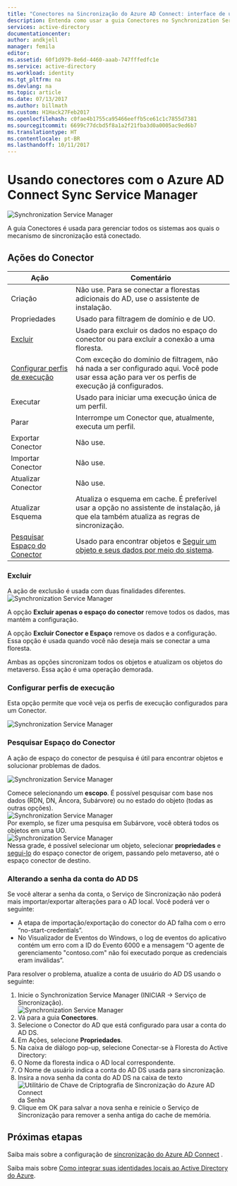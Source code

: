 ```yaml
---
title: "Conectores na Sincronização do Azure AD Connect: interface de usuário do Synchronization Service Manager | Microsoft Docs"
description: Entenda como usar a guia Conectores no Synchronization Service Manager para o Azure AD Connect.
services: active-directory
documentationcenter: 
author: andkjell
manager: femila
editor: 
ms.assetid: 60f1d979-8e6d-4460-aaab-747fffedfc1e
ms.service: active-directory
ms.workload: identity
ms.tgt_pltfrm: na
ms.devlang: na
ms.topic: article
ms.date: 07/13/2017
ms.author: billmath
ms.custom: H1Hack27Feb2017
ms.openlocfilehash: c0fae4b1755ca95466eeffb5ce61c1c7855d7381
ms.sourcegitcommit: 6699c77dcbd5f8a1a2f21fba3d0a0005ac9ed6b7
ms.translationtype: HT
ms.contentlocale: pt-BR
ms.lasthandoff: 10/11/2017
---
```

# <a name="using-connectors-with-the-azure-ad-connect-sync-service-manager"></a>Usando conectores com o Azure AD Connect Sync Service Manager

![Synchronization Service Manager](./media/active-directory-aadconnectsync-service-manager-ui/connectors.png)

A guia Conectores é usada para gerenciar todos os sistemas aos quais o mecanismo de sincronização está conectado.

## <a name="connector-actions"></a>Ações do Conector
| Ação | Comentário |
| --- | --- |
| Criação |Não use. Para se conectar a florestas adicionais do AD, use o assistente de instalação. |
| Propriedades |Usado para filtragem de domínio e de UO. |
| [Excluir](#delete) |Usado para excluir os dados no espaço do conector ou para excluir a conexão a uma floresta. |
| [Configurar perfis de execução](#configure-run-profiles) |Com exceção do domínio de filtragem, não há nada a ser configurado aqui. Você pode usar essa ação para ver os perfis de execução já configurados. |
| Executar |Usado para iniciar uma execução única de um perfil. |
| Parar |Interrompe um Conector que, atualmente, executa um perfil. |
| Exportar Conector |Não use. |
| Importar Conector |Não use. |
| Atualizar Conector |Não use. |
| Atualizar Esquema |Atualiza o esquema em cache. É preferível usar a opção no assistente de instalação, já que ela também atualiza as regras de sincronização. |
| [Pesquisar Espaço do Conector](#search-connector-space) |Usado para encontrar objetos e [Seguir um objeto e seus dados por meio do sistema](#follow-an-object-and-its-data-through-the-system). |

### <a name="delete"></a>Excluir
A ação de exclusão é usada com duas finalidades diferentes.  
![Synchronization Service Manager](./media/active-directory-aadconnectsync-service-manager-ui/connectordelete.png)

A opção **Excluir apenas o espaço do conector** remove todos os dados, mas mantém a configuração.

A opção **Excluir Conector e Espaço** remove os dados e a configuração. Essa opção é usada quando você não deseja mais se conectar a uma floresta.

Ambas as opções sincronizam todos os objetos e atualizam os objetos do metaverso. Essa ação é uma operação demorada.

### <a name="configure-run-profiles"></a>Configurar perfis de execução
Esta opção permite que você veja os perfis de execução configurados para um Conector.

![Synchronization Service Manager](./media/active-directory-aadconnectsync-service-manager-ui/configurerunprofiles.png)

### <a name="search-connector-space"></a>Pesquisar Espaço do Conector
A ação de espaço do conector de pesquisa é útil para encontrar objetos e solucionar problemas de dados.

![Synchronization Service Manager](./media/active-directory-aadconnectsync-service-manager-ui/cssearch.png)

Comece selecionando um **escopo**. É possível pesquisar com base nos dados (RDN, DN, Âncora, Subárvore) ou no estado do objeto (todas as outras opções).  
![Synchronization Service Manager](./media/active-directory-aadconnectsync-service-manager-ui/cssearchscope.png)  
Por exemplo, se fizer uma pesquisa em Subárvore, você obterá todos os objetos em uma UO.  
![Synchronization Service Manager](./media/active-directory-aadconnectsync-service-manager-ui/cssearchsubtree.png)  
Nessa grade, é possível selecionar um objeto, selecionar **propriedades** e [segui-lo](active-directory-aadconnectsync-troubleshoot-object-not-syncing.md) do espaço conector de origem, passando pelo metaverso, até o espaço conector de destino.

### <a name="changing-the-ad-ds-account-password"></a>Alterando a senha da conta do AD DS
Se você alterar a senha da conta, o Serviço de Sincronização não poderá mais importar/exportar alterações para o AD local.   Você poderá ver o seguinte:

- A etapa de importação/exportação do conector do AD falha com o erro “no-start-credentials”.
- No Visualizador de Eventos do Windows, o log de eventos do aplicativo contém um erro com a ID do Evento 6000 e a mensagem “O agente de gerenciamento "contoso.com" não foi executado porque as credenciais eram inválidas”.

Para resolver o problema, atualize a conta de usuário do AD DS usando o seguinte:


1. Inicie o Synchronization Service Manager (INICIAR → Serviço de Sincronização).
</br>![Synchronization Service Manager](./media/active-directory-aadconnectsync-service-manager-ui/startmenu.png)
2. Vá para a guia **Conectores**.
3. Selecione o Conector do AD que está configurado para usar a conta do AD DS.
4. Em Ações, selecione **Propriedades**.
5. Na caixa de diálogo pop-up, selecione Conectar-se à Floresta do Active Directory:
6. O Nome da floresta indica o AD local correspondente.
7. O Nome de usuário indica a conta do AD DS usada para sincronização.
8. Insira a nova senha da conta do AD DS na caixa de texto ![Utilitário de Chave de Criptografia de Sincronização do Azure AD Connect](media/active-directory-aadconnectsync-encryption-key/key6.png) da Senha
9. Clique em OK para salvar a nova senha e reinicie o Serviço de Sincronização para remover a senha antiga do cache de memória.



## <a name="next-steps"></a>Próximas etapas
Saiba mais sobre a configuração de [sincronização do Azure AD Connect](active-directory-aadconnectsync-whatis.md) .

Saiba mais sobre [Como integrar suas identidades locais ao Active Directory do Azure](active-directory-aadconnect.md).
